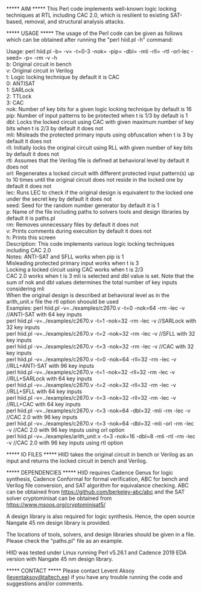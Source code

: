 ***** AIM *****
This Perl code implements well-known logic locking techniques at RTL including CAC 2.0, which is resilient to existing SAT-based, removal, and structural analysis attacks. 

***** USAGE *****
The usage of the Perl code can be given as follows which can be obtained after running the "perl hiid.pl -h" command:

Usage:       perl hiid.pl -b=<FileName> -v=<FileName> -t=0-3 -nok=<int> -pip=<int> -dbl=<int> -mli -rll=<int> -rtl -orl-lec -seed=<int> -p=<FileName> -rm -v -h                         
b:           Original circuit in bench                                                                                                                                                  
v:           Original circuit in Verilog                                                                                                                                                
t:           Logic locking technique by default it is CAC                                                                                                                               
               0: ANTISAT                                                                                                                                                               
               1: SARLock                                                                                                                                                               
               2: TTLock                                                                                                                                                                
               3: CAC                                                                                                                                                                   
nok:         Number of key bits for a given logic locking technique by default is 16                                                                                                    
pip:         Number of input patterns to be protected when t is 1/3 by default is 1                                                                                                     
dbl:         Locks the locked circuit using CAC with given maximum number of key bits when t is 2/3 by default it does not                                                              
mli:         Misleads the protected primary inputs using obfuscation when t is 3 by default it does not                                                                                 
rll:         Initially locks the original circuit using RLL with given number of key bits by default it does not                                                                        
rtl:         Assumes that the Verilog file is defined at behavioral level by default it does not                                                                                        
orl:         Regenerates a locked circuit with different protected input pattern(s) up to 10 times until the original circuit does not reside in the locked one by default it does not  
lec:         Runs LEC to check if the original design is equivalent to the locked one under the secret key by default it does not                                                       
seed:        Seed for the random number generator by default it is 1                                                                                                                    
p:           Name of the file including paths to solvers tools and design libraries by default it is paths.pl                                                                           
rm:          Removes unnecessary files by default it does not                                                                                                                           
v:           Prints comments during execution by default it does not                                                                                                                    
h:           Prints this screen                                                                                                                                                         
Description: This code implements various logic locking techniques including CAC 2.0                                                                                                    
Notes:       ANTI-SAT and SFLL works when pip is 1                                                                                                                                      
             Misleading protected primary input works when t is 3                                                                                                                       
             Locking a locked circuit using CAC works when t is 2/3                                                                                                                     
             CAC 2.0 works when t is 3 mli is selected and dbl value is set. Note that the sum of nok and dbl values determines the total number of key inputs considering mli          
             When the original design is described at behavioral level as in the arith_unit.v file the rtl option shoould be used                                                       
Examples:    perl hiid.pl -v=../examples/c2670.v -t=0 -nok=64 -rm -lec -v                        //ANTI-SAT with 64 key inputs                                                          
             perl hiid.pl -v=../examples/c2670.v -t=1 -nok=32 -rm -lec -v                        //SARLock with 32 key inputs                                                           
             perl hiid.pl -v=../examples/c2670.v -t=2 -nok=32 -rm -lec -v                        //SFLL with 32 key inputs                                                              
             perl hiid.pl -v=../examples/c2670.v -t=3 -nok=32 -rm -lec -v                        //CAC with 32 key inputs                                                               
             perl hiid.pl -v=../examples/c2670.v -t=0 -nok=64 -rll=32 -rm -lec -v                //RLL+ANTI-SAT with 96 key inputs                                                      
             perl hiid.pl -v=../examples/c2670.v -t=1 -nok=32 -rll=32 -rm -lec -v                //RLL+SARLock with 64 key inputs                                                       
             perl hiid.pl -v=../examples/c2670.v -t=2 -nok=32 -rll=32 -rm -lec -v                //RLL+SFLL with 64 key inputs                                                          
             perl hiid.pl -v=../examples/c2670.v -t=3 -nok=32 -rll=32 -rm -lec -v                //RLL+CAC with 64 key inputs                                                           
             perl hiid.pl -v=../examples/c2670.v -t=3 -nok=64 -dbl=32 -mli -rm -lec -v           //CAC 2.0 with 96 key inputs                                                           
             perl hiid.pl -v=../examples/c2670.v -t=3 -nok=64 -dbl=32 -mli -orl -rm -lec -v      //CAC 2.0 with 96 key inputs using orl option                                          
             perl hiid.pl -v=../examples/arith_unit.v -t=3 -nok=16 -dbl=8 -mli -rtl -rm -lec -v  //CAC 2.0 with 96 key inputs using rtl option                                          

***** IO FILES *****
HIID takes the original circuit in bench or Verilog as an input and returns the locked circuit in bench and Verilog.

***** DEPENDENCIES *****
HIID requires Cadence Genus for logic synthesis, Cadence Conformal for formal verification, ABC for bench and Verilog file conversion, and SAT algorithm for equivalance checking.
ABC can be obtained from https://github.com/berkeley-abc/abc and the SAT solver cryptominisat can be obtained from https://www.msoos.org/cryptominisat5/

A design library is also required for logic synthesis. Hence, the open source Nangate 45 nm design library is provided.

The locations of tools, solvers, and design libraries should be given in a file. Please check the "paths.pl" file as an example.

HIID was tested under Linux running Perl v5.26.1 and Cadence 2019 EDA version with Nangate 45 nm design library.

***** CONTACT *****
Please contact Levent Aksoy (leventaksoy@taltech.ee) if you have any trouble running the code and suggestions and/or comments.


